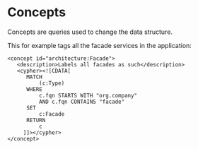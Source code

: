 # Concepts

Concepts are queries used to change the data structure.

This for example tags all the facade services in the application:

```markup
<concept id="architecture:Facade">
   <description>Labels all facades as such</description>
   <cypher><![CDATA[
      MATCH
          (c:Type)
      WHERE
          c.fqn STARTS WITH "org.company"
          AND c.fqn CONTAINS "facade"
      SET
          c:Facade
      RETURN
          c
     ]]></cypher>
</concept>
```

